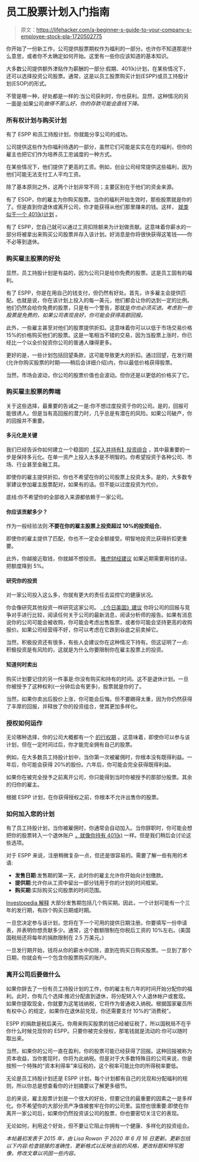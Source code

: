 # 员工股票计划入门指南

> 原文：<https://lifehacker.com/a-beginner-s-guide-to-your-company-s-employee-stock-pla-1720502775>

你开始了一份新工作，公司提供股票期权作为福利的一部分。也许你不知道那是什么意思，或者你不太确定如何开始。这里有一些你应该知道的基本知识。



大多数公司提供额外津贴作为薪酬的一部分:假期、401(k)计划，在某些情况下，还可以选择投资公司股票。通常，这是以员工股票购买计划(ESPP)或员工持股计划(ESOP)的形式。

不管是哪一种，好处都是一样的:当公司获利时，你也获利。显然，这种情况的另一面是:如果公司*做得不那么好，你的存款可能会直线下降。*

### **所有权计划与购买计划**

有了 ESPP 和员工持股计划，你就能分享公司的成功。

公司提供这些作为你福利待遇的一部分，虽然它们可能是实实在在的福利，但你的雇主也把它们作为培养员工忠诚度的一种方式。

在某些情况下，他们提供了更高的工资。例如，创业公司经常提供这些福利，因为他们可能无法支付工人平均工资。

除了基本原则之外，这两个计划非常不同；主要区别在于他们的资金来源。

有了 ESOP，你的雇主为你购买股票。当你的福利开始生效时，那些股票就是你的了。但是直到你退休或离开公司，你才能获得从他们那里赚来的钱。这样， [就类似于一个 401(k)计划](http://twocents.lifehacker.com/a-beginner-s-guide-to-starting-a-401-k-1592233003) 。

有了 ESPP，您自己就可以通过工资扣除额来为计划做贡献。这意味着你薪水的一部分将被拿出来购买公司股票并存入该计划。好消息是你将很快获得这笔钱——你不必等到退休。

### **购买雇主股票的好处**

显然，员工持股计划是有益的，因为公司只是给你免费的股票。这是员工固有的福利。

有了 ESPP，你是在用自己的钱支付，但仍然有好处。首先，许多雇主会提供匹配。也就是说，你在该计划上投入的每一美元，他们都会让你的达到一定的比例。他们仍然会给你免费的股票，只是有一个警告，那就是*你也必须买进。考虑到一些股票是免费的，如果公司表现良好，你可能会获得高额回报。*

此外，一些雇主甚至对他们的股票提供折扣。这意味着你可以以低于市场交易价格 15%的价格购买他们的股票。这是一笔相当不错的交易，因为当股票上涨时，你已经比一个以全价投资你公司的普通人赚得更多。

更好的是，一些计划包括回望条款，这可能导致更大的折扣。通过回望，在发行期(允许你购买股票的时期——稍后会详细介绍)内，你以最低价格获得股票。

当然，市场会波动，你公司的股票价值也会波动。但你还是以更低的价格买了它。

### **购买雇主股票的弊端**

关于这些选择，最重要的告诫之一是:你不想过度投资于你的公司。是的，回报可能很诱人。但是当有高回报的潜力时，几乎总是有潜在的风险。如果公司破产，你的回报并不重要。

#### **多元化是关键**

我们已经告诉你如何建立一个稳固的 [【买入并持有】投资组合](https://lifehacker.com/how-to-build-an-easy-beginner-set-and-forget-investm-1686878594) ，其中最重要的一步是保持多元化。在单一资产上投入太多是不明智的。你希望投资于各种公司、市场、行业甚至金融工具。

即使你的雇主提供折扣，你也不希望在你的公司股票上投资太多。是的，大多数专家建议参加雇主股票配对，如果有的话。但不能以过度投资为代价。

底线:你不希望你的全部收入来源都依赖于一家公司。

#### 你应该贡献多少？

作为一般经验法则:**不要在你的雇主股票上投资超过 10%的投资组合**。

即使你的雇主提供了匹配，你也不一定会全额接受。明智地投资比获得折扣更重要。

此外，你越接近取钱，你就越不想投资。 [雅虎财经建议](http://finance.yahoo.com/news/introduction-employee-stock-purchase-plans-155753412.html) 如果近期需要用钱的话，把额度降到 5%。

#### **研究你的投资**

对一家公司投入这么多，你就有更大的责任去监控它的健康状况。

你会像研究其他投资一样研究这家公司。 [《今日美国》建议](http://usatoday30.usatoday.com/money/perfi/columnist/waggon/2006-08-31-company-stock_x.htm) 你将公司的回报与竞争对手进行比较，阅读任何关于公司的最新消息，阅读分析师的报告。如果有消息说你的公司可能会被收购，你可能会考虑出售股票，或者你可能会坚持更高的收购报价。如果公司经营得不好，你可以考虑在它跌到谷底之前卖掉它。

当然，积极投资还有很多，有些人会建议你在这种情况下持有。但这证明了一点:积极投资是有风险的，这就是为什么你要限制你在雇主股票上的投资。

#### **知道何时卖出**

购买计划要记住的另一件事是:你没有购买和持有的时间。这不是退休计划。一旦你被授予了这种权利(一分钟后会有更多)，股票就是你的了。

当然，如果你卖出后股价上涨，你可能会后悔。但不要踢得太重，因为你仍然获得了丰厚的回报，并释放了你的投资组合，使其更加多样化。

### **授权如何运作**

无论哪种选择，你的公司大概都有一个 [的行权期](https://lifehacker.com/how-much-of-your-401-k-balance-is-actually-yours-1832759715) 。这意味着，即使你可以参与该计划，但在一定时间过后，你才能完全拥有自己的股票。

例如，在大多数员工持股计划中，当你第一次被雇佣时，你根本没有既得利益。一年后，你可能会获得 20%的股份。六年后，你可能会完全获得既得利益。

如果你在被完全授予之前离开公司，你只能得到当时你被授予的那部分股票。其余的归你的雇主。

根据 ESPP 计划，在你获得授权之前，你根本不允许出售你的股票。

### **如何加入您的计划**

有了员工持股计划，当你被雇佣时，你通常会自动加入。当你辞职时，你可能会想把你的股票转入一个退休账户 [，就像你持有 401(k)](https://twocents.lifehacker.com/keep-tabs-on-old-retirement-accounts-1825712142) 一样。但是我们稍后会讨论这些选项。

对于 ESPP 来说，注册稍微复杂一点，但还是很容易的。需要了解一些有用的术语:

*   **发售日期**:发售期的第一天，此时你的雇主允许你开始向计划缴款。
*   **提供期**:允许你从工资中留出一部分钱用于你的计划的时间框架。
*   **购买期**:实际购买公司股票的时间范围。

[Investopedia 解释](http://www.investopedia.com/articles/stocks/12/employee-stock-purchase-plans.asp) 大部分发售期包括几个购买期。因此，一个计划可能有一个三年的发行期，有四个购买日期或时期。

一旦您决定参与该计划，您将在下一个可用的提供日期注册。你要填写一份申请表，并表明你想贡献多少。通常，这个数额限制在你税后工资的 10%左右。(美国国税局还将每年的捐款限制在 2.5 万美元。)

一旦发行期开始，钱将从你的薪水中扣除，直到在购买日购买股票。一旦到了那个日期，你就会有一个包含你股票购买的账户。

### **离开公司后要做什么**

如果你辞去了一份有员工持股计划的工作，你的雇主有六年的时间开始分配你的福利。此时，你有几个选择:推迟分配直到退休，将分配转入个人退休帐户或套现。如果你提取现金，你就要为这笔钱纳税，它将作为普通收入纳税。根据国家雇员所有权中心 的规定，如果你在退休前兑现，你还需要支付 10%的“消费税”。

ESPP 的捐款是税后美元。你用来购买股票的钱已经被征税了，所以国税局不在乎你什么时候兑现你的 ESPP。只要你被完全授权，那笔钱就是流动的:你可以随时取出来。

当然，如果你的公司一直在盈利，你的股票可能已经获得了回报。这种回报被称为资本收益，当你套现时，你将为此纳税。但是对于大多数特殊目的公司来说，你是按照一个特殊的“资本利得率”来征税的，这个税率可能比你的所得税率要低。

无论是员工持股计划还是 ESPP 计划，每个计划都有自己的兑现和分配福利的规则，所以你总是想查看你的计划摘要以了解更多细节。

总的来说，雇主股票计划是一个很大的好处，但要记住的最重要的因素之一是多样化。你不希望你的大部分资产净值被套牢在你的公司里。监控也很重要:即使在你离开一家公司后，如果你仍然投资该公司的股票，你也要密切关注它的表现。

无论如何，利用这个好处，但不要让它阻止你拥有一个健康、多样化的投资组合。

*本帖最初发表于 2015 年，由 Lisa Rowan 于 2020 年 6 月 16 日更新。更新包括以下内容:检查链接的准确性，更新格式以反映当前的风格，更改标题和特写图像，修改文章以巩固一些内容。*